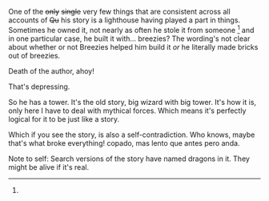 One of the ~~only~~ ~~single~~ very few things that are consistent across all accounts of ~~Qu~~ his story is a lighthouse having played a part in things. Sometimes he owned it, not nearly as often he stole it from someone [^dragon] and in one particular case, he built it with... breezies? The wording's not clear about whether or not Breezies helped him build it *or* he literally made bricks out of breezies.

Death of the author, ahoy!

That's depressing.

So he has a tower. It's the old story, big wizard with big tower.  It's how it is, only here I have to deal with mythical forces. Which means it's perfectly logical for it to be just like a story.

Which if you see the story, is also a self-contradiction. Who knows, maybe that's what broke everything!  copado, mas lento que antes pero anda.

[^dragon]:
Note to self: Search versions of the story have named dragons in it. They might be alive if it's real.

